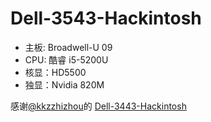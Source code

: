 # Dell-3543-Hackintosh
+ 主板: Broadwell-U 09
+ CPU: 酷睿 i5-5200U
+ 核显：HD5500
+ 独显：Nvidia 820M

感谢[@kkzzhizhou](https://github.com/kkzzhizhou)的 [Dell-3443-Hackintosh](https://github.com/kkzzhizhou/Dell-3443-Hackintosh)
